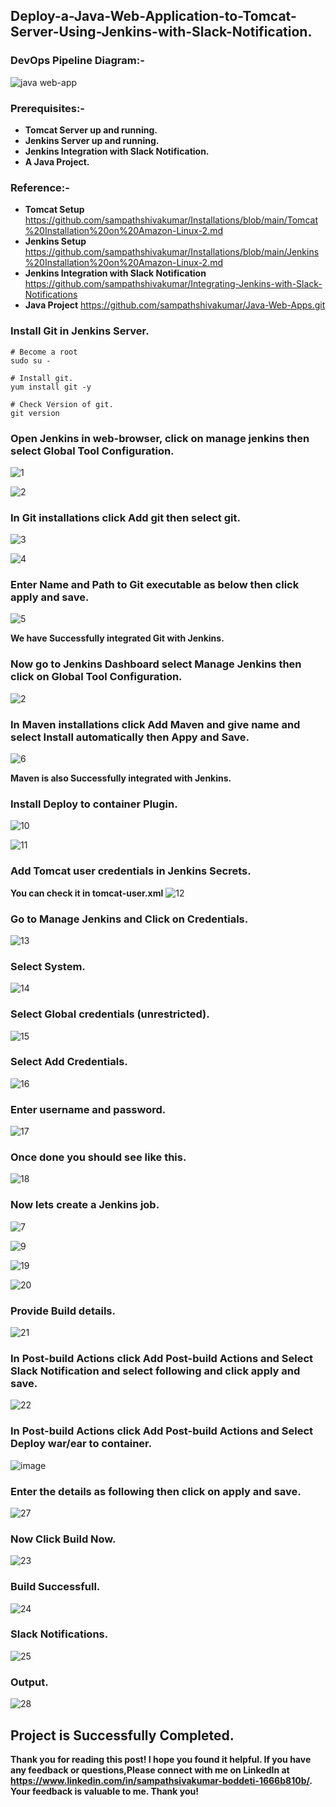 ## Deploy-a-Java-Web-Application-to-Tomcat-Server-Using-Jenkins-with-Slack-Notification.
### **DevOps Pipeline Diagram:-**
![java web-app](https://github.com/sampathshivakumar/Deploy-A-Java-Web-Application-To-Tomcat-Server-Using-Jenkins/assets/119833411/3371a8cd-bd08-41c8-983f-38fbffcd3bf9)

### Prerequisites:-
* **Tomcat Server up and running.**
* **Jenkins Server up and running.**
* **Jenkins Integration with Slack Notification.**
* **A Java Project.**

### Reference:-

* **Tomcat Setup** https://github.com/sampathshivakumar/Installations/blob/main/Tomcat%20Installation%20on%20Amazon-Linux-2.md
* **Jenkins Setup** https://github.com/sampathshivakumar/Installations/blob/main/Jenkins%20Installation%20on%20Amazon-Linux-2.md
* **Jenkins Integration with Slack Notification** https://github.com/sampathshivakumar/Integrating-Jenkins-with-Slack-Notifications
* **Java Project** https://github.com/sampathshivakumar/Java-Web-Apps.git

### Install Git in Jenkins Server.
```
# Become a root 
sudo su -

# Install git.
yum install git -y

# Check Version of git.
git version
```
### Open Jenkins in web-browser, click on manage jenkins then select Global Tool Configuration.
![1](https://github.com/sampathshivakumar/Deploy-A-Java-Web-Apps-To-Tomcat-Server-Using-Jenkins-with-Slack-Notification./assets/119833411/ac8acf4e-b67f-46e7-bf2d-8a839c5b3e6b)

![2](https://github.com/sampathshivakumar/Deploy-A-Java-Web-Apps-To-Tomcat-Server-Using-Jenkins-with-Slack-Notification./assets/119833411/618437d3-626b-474c-be98-e4cff76c279f)

### In Git installations click Add git then select git.
![3](https://github.com/sampathshivakumar/Deploy-A-Java-Web-Apps-To-Tomcat-Server-Using-Jenkins-with-Slack-Notification./assets/119833411/94be1c33-0053-4037-82c1-72654464ccce)

![4](https://github.com/sampathshivakumar/Deploy-A-Java-Web-Apps-To-Tomcat-Server-Using-Jenkins-with-Slack-Notification./assets/119833411/19a6eb8a-307f-47d7-b0b3-598905f69314)

### Enter Name and Path to Git executable as below then click apply and save.
![5](https://github.com/sampathshivakumar/Deploy-A-Java-Web-Apps-To-Tomcat-Server-Using-Jenkins-with-Slack-Notification./assets/119833411/b90410d7-cbce-4276-ad8a-91bbcd433313)

**We have Successfully integrated Git with Jenkins.**

### Now go to Jenkins Dashboard select Manage Jenkins then click on Global Tool Configuration.
![2](https://github.com/sampathshivakumar/Deploy-A-Java-Web-Apps-To-Tomcat-Server-Using-Jenkins-with-Slack-Notification./assets/119833411/f6814485-97df-4bc4-af85-6b745de8530d)

### In Maven installations click Add Maven and give name and select Install automatically then Appy and Save.
![6](https://github.com/sampathshivakumar/Deploy-A-Java-Web-Apps-To-Tomcat-Server-Using-Jenkins-with-Slack-Notification./assets/119833411/58e362f8-c56f-4315-adc2-cfdb44665b95)

**Maven is also Successfully integrated with Jenkins.**

### Install Deploy to container Plugin.
![10](https://github.com/sampathshivakumar/Deploy-A-Java-Web-Apps-To-Tomcat-Server-Using-Jenkins-with-Slack-Notification./assets/119833411/b12f4f5b-b8f3-41db-b7a2-cdb5415746eb)

![11](https://github.com/sampathshivakumar/Deploy-A-Java-Web-Apps-To-Tomcat-Server-Using-Jenkins-with-Slack-Notification./assets/119833411/201e6b55-e0b3-43e5-ae12-3ea21324e296)

### Add Tomcat user credentials in Jenkins Secrets.

**You can check it in tomcat-user.xml**
![12](https://github.com/sampathshivakumar/Deploy-A-Java-Web-Apps-To-Tomcat-Server-Using-Jenkins-with-Slack-Notification./assets/119833411/4d435b55-1d7f-4f32-b0d6-44df49614e72)

### Go to Manage Jenkins and Click on Credentials.
![13](https://github.com/sampathshivakumar/Deploy-A-Java-Web-Apps-To-Tomcat-Server-Using-Jenkins-with-Slack-Notification./assets/119833411/7a3ab980-19c8-4b2b-8c0d-9dfd2d976165)

### Select System.
![14](https://github.com/sampathshivakumar/Deploy-A-Java-Web-Apps-To-Tomcat-Server-Using-Jenkins-with-Slack-Notification./assets/119833411/179a4c80-c014-4e06-91dd-43305e38704e)

### Select Global credentials (unrestricted).
![15](https://github.com/sampathshivakumar/Deploy-A-Java-Web-Apps-To-Tomcat-Server-Using-Jenkins-with-Slack-Notification./assets/119833411/abc55345-6568-4bdf-8474-527cae6b6a0e)

### Select Add Credentials.
![16](https://github.com/sampathshivakumar/Deploy-A-Java-Web-Apps-To-Tomcat-Server-Using-Jenkins-with-Slack-Notification./assets/119833411/497be0a4-58bf-4138-8bdb-b80a2ff6e502)

### Enter username and password.
![17](https://github.com/sampathshivakumar/Deploy-A-Java-Web-Apps-To-Tomcat-Server-Using-Jenkins-with-Slack-Notification./assets/119833411/f19feb71-8c5b-4395-a38d-a7f191805c7f)

### Once done you should see like this.
![18](https://github.com/sampathshivakumar/Deploy-A-Java-Web-Apps-To-Tomcat-Server-Using-Jenkins-with-Slack-Notification./assets/119833411/858b99b0-1085-4c65-8eb6-3df528a485bd)

### Now lets create a Jenkins job.
![7](https://github.com/sampathshivakumar/Deploy-A-Java-Web-Apps-To-Tomcat-Server-Using-Jenkins-with-Slack-Notification./assets/119833411/07583236-a989-426c-9419-ee3d5336ff83)

![9](https://github.com/sampathshivakumar/Deploy-A-Java-Web-Apps-To-Tomcat-Server-Using-Jenkins-with-Slack-Notification./assets/119833411/9f558aa6-ec08-4ba2-821a-fc4d83508e0d)

![19](https://github.com/sampathshivakumar/Deploy-A-Java-Web-Apps-To-Tomcat-Server-Using-Jenkins-with-Slack-Notification./assets/119833411/b3e17831-6b82-4c25-a499-d931b7c753fc)

![20](https://github.com/sampathshivakumar/Deploy-A-Java-Web-Apps-To-Tomcat-Server-Using-Jenkins-with-Slack-Notification./assets/119833411/424f2eed-6422-4b4e-aa8f-13a7fa782f99)

### Provide Build details.
![21](https://github.com/sampathshivakumar/Deploy-A-Java-Web-Apps-To-Tomcat-Server-Using-Jenkins-with-Slack-Notification./assets/119833411/124f6c30-4063-43be-b528-1f9bfbb4401a)

### In Post-build Actions click Add Post-build Actions and Select Slack Notification and select following and click apply and save.
![22](https://github.com/sampathshivakumar/Deploy-A-Java-Web-Apps-To-Tomcat-Server-Using-Jenkins-with-Slack-Notification./assets/119833411/05432385-9ba9-4cc5-8202-cafafc99765a)

### In Post-build Actions click Add Post-build Actions and Select Deploy war/ear to container.
![image](https://github.com/sampathshivakumar/Deploy-A-Java-Web-Apps-To-Tomcat-Server-Using-Jenkins-with-Slack-Notification./assets/119833411/ce3d293d-ec04-462f-be5a-e29cc71aa363)

### Enter the details as following then click on apply and save.
![27](https://github.com/sampathshivakumar/Deploy-A-Java-Web-Apps-To-Tomcat-Server-Using-Jenkins-with-Slack-Notification./assets/119833411/71cc91b3-9dcf-463c-bd9e-0310e64d9606)

### Now Click Build Now.
![23](https://github.com/sampathshivakumar/Deploy-A-Java-Web-Apps-To-Tomcat-Server-Using-Jenkins-with-Slack-Notification./assets/119833411/afe967a4-85e0-4829-8f43-1c41b7640f87)

### Build Successfull.
![24](https://github.com/sampathshivakumar/Deploy-A-Java-Web-Apps-To-Tomcat-Server-Using-Jenkins-with-Slack-Notification./assets/119833411/1ec16222-d77b-4a06-9e85-14384173e046)

### Slack Notifications.
![25](https://github.com/sampathshivakumar/Deploy-A-Java-Web-Apps-To-Tomcat-Server-Using-Jenkins-with-Slack-Notification./assets/119833411/c2cb487d-88b7-4c3b-a485-8842208dfcce)

### Output.
![28](https://github.com/sampathshivakumar/Deploy-A-Java-Web-Apps-To-Tomcat-Server-Using-Jenkins-with-Slack-Notification./assets/119833411/ef21efd8-7ba0-473b-ac24-e3aca35ffb7e)

## Project is Successfully Completed.

**Thank you for reading this post! I hope you found it helpful. If you have any feedback or questions,Please connect with me on LinkedIn at https://www.linkedin.com/in/sampathsivakumar-boddeti-1666b810b/. Your feedback is valuable to me. Thank you!**
